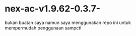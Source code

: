 # nex-ac-v1.9.62-0.3.7-
bukan buatan saya namun saya menggunakan repo ini untuk mempermudah penggunaan sampctl
